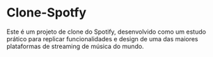 # Clone-Spotfy
Este é um projeto de clone do Spotify, desenvolvido como um estudo prático para replicar funcionalidades e design de uma das maiores plataformas de streaming de música do mundo.

